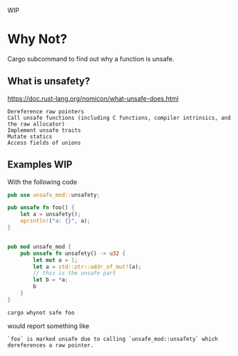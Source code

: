 WIP

# Why Not?

Cargo subcommand to find out why a function is unsafe.


## What is unsafety?

https://doc.rust-lang.org/nomicon/what-unsafe-does.html


    Dereference raw pointers
    Call unsafe functions (including C functions, compiler intrinsics, and the raw allocator)
    Implement unsafe traits
    Mutate statics
    Access fields of unions


## Examples WIP

With the following code

```rust
pub use unsafe_mod::unsafety;

pub unsafe fn foo() {
    let a = unsafety();
    eprintln!("a: {}", a);
}


pub mod unsafe_mod {
    pub unsafe fn unsafety() -> u32 {
        let mut a = 1; 
        let a = std::ptr::addr_of_mut!(a);
        // this is the unsafe part
        let b = *a;
        b
    }
}
```

`cargo whynot safe foo`

would report something like

```
`foo` is marked unsafe due to calling `unsafe_mod::unsafety` which dereferences a raw pointer.
```
